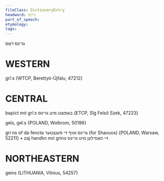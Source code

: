 ```yaml
---
fileClass: DictionaryEntry
headword: גרינס
part_of_speech: 
etymology: 
tags: 
---
```

גרינס
דאָס

WESTERN
========

grĩːs {WTCP, Berettyó-Újfalu, 47212}

CENTRAL
========

bəpɩ́ct mɩt grĩːs באַפּוצט מיט גרינס {ETCP, Sîg Felső Szek, 47223}

gʀĩs, gʀĩːs {POLAND, Wolbrom, 50196}

griˑns of də fenctə גרינס אויף די פֿענצטער (for Shavuos) {POLAND, Warsaw, 52211}
	•	zaj handlɩn mɩt grins זיי האַנדלען מיט גרינס

NORTHEASTERN
==============

gʀins {LITHUANIA, Vilnius, 54257}